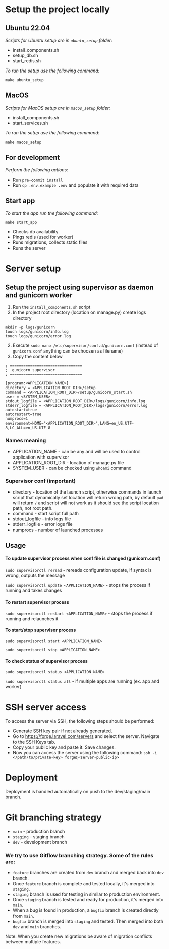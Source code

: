 # Setup the project locally #

## Ubuntu 22.04 ##

*Scripts for Ubuntu setup are in `ubuntu_setup` folder:*
- install_components.sh
- setup_db.sh
- start_redis.sh

*To run the setup use the following command:*

`make ubuntu_setup`

## MacOS ##

*Scripts for MacOS setup are in `macos_setup` folder:*
- install_components.sh
- start_services.sh

*To run the setup use the following command:*

`make macos_setup`

## For development ##
*Perform the following actions:*
- Run `pre-commit install`
- Run `cp .env.example .env` and populate it with required data

## Start app ##

*To start the app run the following command:*

`make start_app`

- Checks db availability
- Pings redis (used for worker)
- Runs migrations, collects static files
- Runs the server


# Server setup #
## Setup the project using supervisor as daemon and gunicorn worker ##

1) Run the `install_components.sh` script
2) In the project root directory (location on manage.py) create logs directory
```
mkdir -p logs/gunicorn
touch logs/gunicorn/info.log
touch logs/gunicorn/error.log
```
2) Execute `sudo nano /etc/supervisor/conf.d/gunicorn.conf` (instead of `gunicorn.conf` anything can be choosen as filename)
3) Copy the content below
```
; ================================
;  gunicorn supervisor
; ================================

[program:<APPLICATION_NAME>]
directory = <APPLICATION_ROOT_DIR>/setup
command = <APPLICATION_ROOT_DIR>/setup/gunicorn_start.sh
user = <SYSTEM_USER>
stdout_logfile = <APPLICATION_ROOT_DIR>/logs/gunicorn/info.log
stderr_logfile = <APPLICATION_ROOT_DIR>/logs/gunicorn/error.log
autostart=true
autorestart=true
numprocs=1
environment=HOME="<APPLICATION_ROOT_DIR>",LANG=en_US.UTF-8,LC_ALL=en_US.UTF-8
```
### Names meaning ###

- APPLICATION_NAME - can be any and will be used to control application with supervisor
- APPLICATION_ROOT_DIR - location of manage.py file
- SYSTEM_USER - can be checked using `whoami` command

### Supervisor conf (important) ###
- directory - location of the launch script, otherwise commands in launch script that dynamically 
set location will return wrong path, by default `pwd` will return `/` and script will not work as 
it should see the script location path, not root path.
- command - start script full path
- stdout_logfile - info logs file
- stderr_logfile - error logs file
- numprocs - number of launched processes

## Usage ##

#### To update supervisor process when conf file is changed (gunicorn.conf) ####

`sudo supervisorctl reread` - rereads configuration update, if syntax is wrong, outputs the message

`sudo supervisorctl update <APPLICATION_NAME>` - stops the process if running and takes changes 

#### To restart supervisor process ####

`sudo supervisorctl restart <APPLICATION_NAME>` - stops the process if running and relaunches it

#### To start/stop supervisor process ####

`sudo supervisorctl start <APPLICATION_NAME>`

`sudo supervisorctl stop <APPLICATION_NAME>`

#### To check status of supervisor process ####

`sudo supervisorctl status <APPLICATION_NAME>`

`sudo supervisorctl status all` - if multiple apps are running (ex. app and worker)

# SSH server access #
To access the server via SSH, the following steps should be performed:
- Generate SSH key pair if not already generated.
- Go to https://forge.laravel.com/servers and select the server. Navigate to the SSH Keys tab.
- Copy your public key and paste it. Save changes.
- Now you can access the server using the following command:
`ssh -i </path/to/private-key> forge@<server-public-ip>`

# Deployment #
Deployment is handled automatically on push to the dev/staging/main branch.

# Git branching strategy #
- `main` - production branch
- `staging` - staging branch
- `dev` - development branch

### We try to use Gitflow branching strategy. Some of the rules are: ###
- `feature` branches are created from `dev` branch and merged back into `dev` branch.
- Once `feature` branch is complete and tested locally, it's merged into `staging`.
- `staging` branch is used for testing in similar to production environment.
- Once `staging` branch is tested and ready for production, it's merged into `main`.
- When a bug is found in production, a `bugfix` branch is created directly from `main`.
- `bugfix` branch is merged into `staging` and tested. Then merged into both `dev` and `main` branches.

Note: When you create new migrations be aware of migration conflicts between multiple features.

